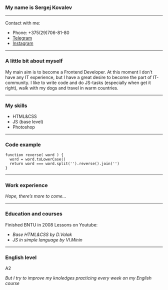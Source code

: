 ### My name is Sergej Kovalev
***
Contact with me:
* Phone: +375(29)706-81-80
* [Telegram](https://web.telegram.org/k/)
* [Instagram](https://www.instagram.com/sergejkowalew/)
***
### A little bit about myself
My main aim is to become a Frontend Developer. At this moment I don’t have any IT experience, 
but I have a great desire to become the part of IT-community. I like to write code and do JS-tasks 
(especially when get it right), walk with my dogs and travel in warm countries.
***
### My skills
*	HTML&CSS
*	JS (base level)
*	Photoshop
***
### Code example
```
function reverse( word ) {
  word = word.toLowerCase()
  return word === word.split('').reverse().join('')
}
```
***
### Work experience
*Hope, there’s more to come…*
***
### Education and courses
Finished BNTU in 2008
Lessons on Youtube:
*	*Base HTML&CSS by D.Valak*
*	*JS in simple language by Vl.Minin* 
***
### English level
A2

*But I try to improve my knoledges practicing every week on my English course*

